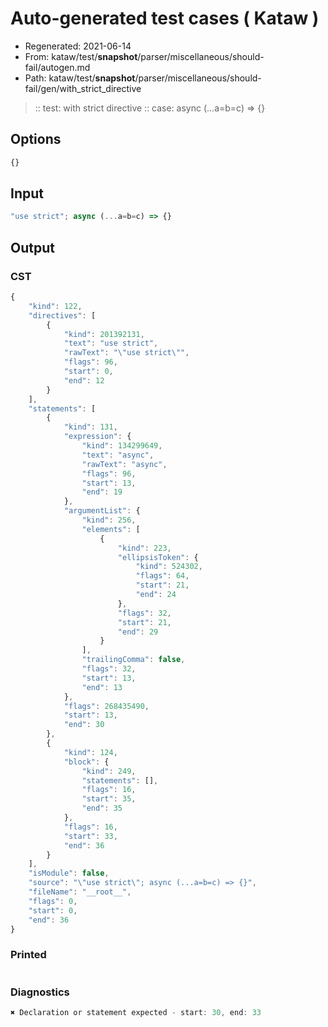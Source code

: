 # Auto-generated test cases ( Kataw )
- Regenerated: 2021-06-14
- From: kataw/test/__snapshot__/parser/miscellaneous/should-fail/autogen.md
- Path: kataw/test/__snapshot__/parser/miscellaneous/should-fail/gen/with_strict_directive
> :: test: with strict directive
> :: case: async (...a=b=c) => {}
## Options

`````js
{}
`````
## Input

`````js
"use strict"; async (...a=b=c) => {}
`````
## Output

### CST

```javascript
{
    "kind": 122,
    "directives": [
        {
            "kind": 201392131,
            "text": "use strict",
            "rawText": "\"use strict\"",
            "flags": 96,
            "start": 0,
            "end": 12
        }
    ],
    "statements": [
        {
            "kind": 131,
            "expression": {
                "kind": 134299649,
                "text": "async",
                "rawText": "async",
                "flags": 96,
                "start": 13,
                "end": 19
            },
            "argumentList": {
                "kind": 256,
                "elements": [
                    {
                        "kind": 223,
                        "ellipsisToken": {
                            "kind": 524302,
                            "flags": 64,
                            "start": 21,
                            "end": 24
                        },
                        "flags": 32,
                        "start": 21,
                        "end": 29
                    }
                ],
                "trailingComma": false,
                "flags": 32,
                "start": 13,
                "end": 13
            },
            "flags": 268435490,
            "start": 13,
            "end": 30
        },
        {
            "kind": 124,
            "block": {
                "kind": 249,
                "statements": [],
                "flags": 16,
                "start": 35,
                "end": 35
            },
            "flags": 16,
            "start": 33,
            "end": 36
        }
    ],
    "isModule": false,
    "source": "\"use strict\"; async (...a=b=c) => {}",
    "fileName": "__root__",
    "flags": 0,
    "start": 0,
    "end": 36
}
```

### Printed

```javascript

```

### Diagnostics

```javascript
✖ Declaration or statement expected - start: 30, end: 33

```

